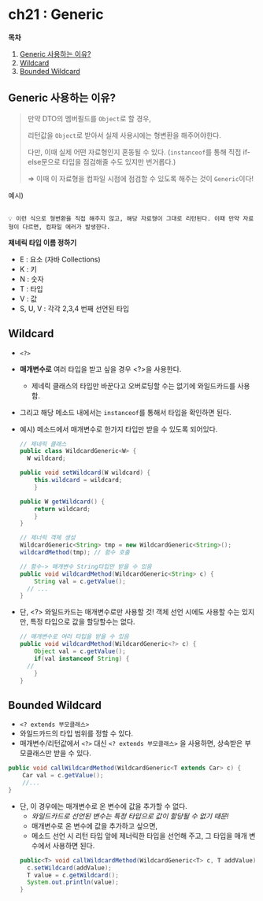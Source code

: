 # ch21 : Generic

**목차**
1. [Generic 사용하는 이유?](#generic-사용하는-이유?)
2. [Wildcard](#wildcard)
3. [Bounded Wildcard](#bounded-wildcard)


## Generic 사용하는 이유?

> 만약 DTO의 멤버필드를 `Object`로 할 경우,
> 
> 
> 리턴값을 `Object`로 받아서 실제 사용시에는 형변환을 해주어야한다.
> 
> 다만, 이때 실제 어떤 자료형인지 혼동될 수 있다. (`instanceof`를 통해 직접 if-else문으로 타입을 점검해줄 수도 있지만 번거롭다.)
> 
> ⇒ 이때 이 자료형을 컴파일 시점에 점검할 수 있도록 해주는 것이 `Generic`이다!
> 

예시)

```java

```

<aside>
  
    💡 이런 식으로 형변환을 직접 해주지 않고, 해당 자료형이 그대로 리턴된다. 이때 만약 자료형이 다르면, 컴파일 에러가 발생한다.

</aside>

**제네릭 타입 이름 정하기**

- E : 요소 (자바 Collections)
- K : 키
- N : 숫자
- T : 타입
- V : 값
- S, U, V : 각각 2,3,4 번째 선언된 타입

## Wildcard 
- `<?>`
- **매개변수로** 여러 타입을 받고 싶을 경우 <?>을 사용한다.
    - 제네릭 클래스의 타입만 바꾼다고 오버로딩할 수는 없기에 와일드카드를 사용함.
- 그리고 해당 메소드 내에서는 `instanceof`를 통해서 타입을 확인하면 된다.
- 예시) 메소드에서 매개변수로 한가지 타입만 받을 수 있도록 되어있다.
    
    ```java
    // 제네릭 클래스
    public class WildcardGeneric<W> {
      W wildcard;
    
    public void setWildcard(W wildcard) {
        this.wildcard = wildcard;
    	}
    
    public W getWildcard() {
        return wildcard;
    	}
    }
    
    // 제너릭 객체 생성
    WildcardGeneric<String> tmp = new WildcardGeneric<String>();
    wildcardMethod(tmp); // 함수 호출
    
    // 함수-> 매개변수 String타입만 받을 수 있음
    public void wildcardMethod(WildcardGeneric<String> c) {
    	String val = c.getValue();
      // ...
    }
    ```
    
- 단, <?> 와일드카드는 매개변수로만 사용할 것! 객체 선언 시에도 사용할 수는 있지만, 특정 타입으로 값을 할당할수는 없다.
    
    ```java
    // 매개변수로 여러 타입을 받을 수 있음
    public void wildcardMethod(WildcardGeneric<?> c) {
    	Object val = c.getValue();
    	if(val instanceof String) {
      // 
    	}
    }
    ```
    

## Bounded Wildcard

- `<? extends 부모클래스>`
- 와일드카드의 타입 범위를 정할 수 있다.
- 매개변수/리턴값에서 `<?>` 대신 `<? extends 부모클래스>` 을 사용하면, 상속받은 부모클래스만 받을 수 있다.

```java
public void callWildcardMethod(WildcardGeneric<T extends Car> c) {
	Car val = c.getValue();
	//...
}
```

- 단, 이 경우에는 매개변수로 온 변수에 값을 추가할 수 없다.
    - *와일드카드로 선언된 변수는 특정 타입으로 값이 할당될 수 없기 때문!*
    - 매개변수로 온 변수에 값을 추가하고 싶으면,
    - 메소드 선언 시 리턴 타입 앞에 제너릭한 타입을 선언해 주고, 그 타입을 매개 변수에서 사용하면 된다.
    ```java
    public<T> void callWildcardMethod(WildcardGeneric<T> c, T addValue) {
      c.setWildcard(addValue);
      T value = c.getWildcard();
      System.out.println(value);
    }
    ```
